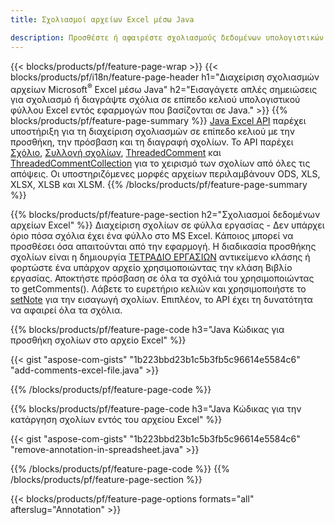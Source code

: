```yaml
---
title: Σχολιασμοί αρχείων Excel μέσω Java

description: Προσθέστε ή αφαιρέστε σχολιασμούς δεδομένων υπολογιστικών φύλλων Excel και OpenOffice με τη βιβλιοθήκη Java.
---
```

{{< blocks/products/pf/feature-page-wrap >}}
{{< blocks/products/pf/i18n/feature-page-header h1="Διαχείριση σχολιασμών αρχείων Microsoft<sup>&reg;</sup> Excel μέσω Java" h2="Εισαγάγετε απλές σημειώσεις για σχολιασμό ή διαγράψτε σχόλια σε επίπεδο κελιού υπολογιστικού φύλλου Excel εντός εφαρμογών που βασίζονται σε Java." >}}
{{% blocks/products/pf/feature-page-summary %}}
[Java Excel API](/cells/java/) παρέχει υποστήριξη για τη διαχείριση σχολιασμών σε επίπεδο κελιού με την προσθήκη, την πρόσβαση και τη διαγραφή σχολίων. Το API παρέχει [Σχόλιο](https://reference.aspose.com/cells/java/com.aspose.cells/Comment), [Συλλογή σχολίων](https://reference.aspose.com/cells/java/com.aspose.cells/CommentCollection), [ThreadedComment](https://reference.aspose.com/cells/java/com.aspose.cells/ThreadedComment) και [ThreadedCommentCollection](https://reference.aspose.com/cells/java/com.aspose.cells/ThreadedCommentCollection) για το χειρισμό των σχολίων από όλες τις απόψεις.
Οι υποστηριζόμενες μορφές αρχείων περιλαμβάνουν ODS, XLS, XLSX, XLSB και XLSM.
{{% /blocks/products/pf/feature-page-summary %}}

{{% blocks/products/pf/feature-page-section h2="Σχολιασμοί δεδομένων αρχείων Excel" %}}
Διαχείριση σχολίων σε φύλλα εργασίας - Δεν υπάρχει όριο πόσα σχόλια έχει ένα φύλλο στο MS Excel. Κάποιος μπορεί να προσθέσει όσα απαιτούνται από την εφαρμογή. Η διαδικασία προσθήκης σχολίων είναι η δημιουργία [ΤΕΤΡΑΔΙΟ ΕΡΓΑΣΙΩΝ](https://reference.aspose.com/cells/java/com.aspose.cells/Workbook) αντικείμενο κλάσης ή φορτώστε ένα υπάρχον αρχείο χρησιμοποιώντας την κλάση Βιβλίο εργασίας. Αποκτήστε πρόσβαση σε όλα τα σχόλιά του χρησιμοποιώντας το getComments(). Λάβετε το ευρετήριο κελιών και χρησιμοποιήστε το [setNote](https://reference.aspose.com/cells/java/com.aspose.cells/comment#Note) για την εισαγωγή σχολίων. Επιπλέον, το API έχει τη δυνατότητα να αφαιρεί όλα τα σχόλια. 

{{% blocks/products/pf/feature-page-code h3="Java Κώδικας για προσθήκη σχολίων στο αρχείο Excel" %}}

{{< gist "aspose-com-gists" "1b223bbd23b1c5b3fb5c96614e5584c6" "add-comments-excel-file.java" >}}

{{% /blocks/products/pf/feature-page-code %}}

{{% blocks/products/pf/feature-page-code h3="Java Κώδικας για την κατάργηση σχολίων εντός του αρχείου Excel" %}}

{{< gist "aspose-com-gists" "1b223bbd23b1c5b3fb5c96614e5584c6" "remove-annotation-in-spreadsheet.java" >}}

{{% /blocks/products/pf/feature-page-code %}}
{{% /blocks/products/pf/feature-page-section %}}

{{< blocks/products/pf/feature-page-options formats="all" afterslug="Annotation" >}}
